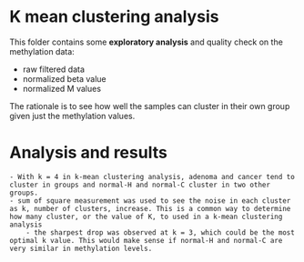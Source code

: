 
# K mean clustering analysis 

This folder contains some __exploratory analysis__ and quality check on the methylation data: 
- raw filtered data
- normalized beta value 
- normalized M values

The rationale is to see how well the samples can cluster in their own group given just the methylation values. 

# Analysis and results 
	- With k = 4 in k-mean clustering analysis, adenoma and cancer tend to cluster in groups and normal-H and normal-C cluster in two other groups. 
	- sum of square measurement was used to see the noise in each cluster as k, number of clusters, increase. This is a common way to determine how many cluster, or the value of K, to used in a k-mean clustering analysis
		- the sharpest drop was observed at k = 3, which could be the most optimal k value. This would make sense if normal-H and normal-C are very similar in methylation levels. 
